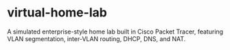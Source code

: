 # virtual-home-lab
A simulated enterprise-style home lab built in Cisco Packet Tracer, featuring VLAN segmentation, inter-VLAN routing, DHCP, DNS, and NAT.
